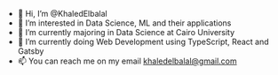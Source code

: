 - 👋 Hi, I’m @KhaledElbalal
- 👀 I’m interested in Data Science, ML and their applications
- 🌱 I’m currently majoring in Data Science at Cairo University
- 💞️ I’m currently doing Web Development using TypeScript, React and Gatsby
- 📫 You can reach me on my email khaledelbalal@gmail.com

<!---
KhaledElbalal/KhaledElbalal is a ✨ special ✨ repository because its `README.md` (this file) appears on your GitHub profile.
You can click the Preview link to take a look at your changes.
--->
